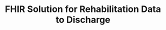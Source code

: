 ---
layout: project
title: "FHIR Solution for Rehabilitation Data to Discharge"
team: "Team member 1, Team member 2"
year: 2024
mentor: "Dr.P"
description: >
  This is a SMART-on-FHIR app for managing patient discharge data. It enables clear communication and enhances efficiency in discharge summaries.
youtube: "ul9NX5U7uEY"
image: "/assets/images/project1.jpg"
screenshots: 
    - "/assets/images/project1-screenshot1.jpg"
    - "/assets/images/project1-screenshot2.jpg"
app_link: "https://www.google.com"
permalink: /projects/project1/
tags:
    - Care Coordination
    - Population Health
designed_for: "Clinicians"
---